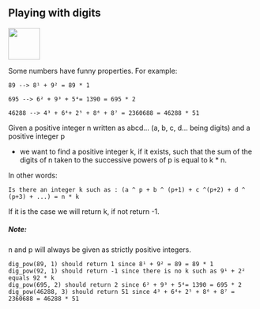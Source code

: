 ## Playing with digits ##

<a href="https://www.codewars.com/kata/5552101f47fc5178b1000050"><img src="https://www.codewars.com/packs/assets/logo.61192cf7.svg" height="64" width="64" ></a>

Some numbers have funny properties. For example:

```89 --> 8¹ + 9² = 89 * 1```

```695 --> 6² + 9³ + 5⁴= 1390 = 695 * 2```

```46288 --> 4³ + 6⁴+ 2⁵ + 8⁶ + 8⁷ = 2360688 = 46288 * 51```

Given a positive integer n written as abcd... (a, b, c, d... being digits) and a positive integer p

* we want to find a positive integer k, if it exists, such that the sum of the digits of n taken to the successive powers of p is equal to k * n.

In other words:

```Is there an integer k such as : (a ^ p + b ^ (p+1) + c ^(p+2) + d ^ (p+3) + ...) = n * k```

If it is the case we will return k, if not return -1.

##### Note:
n and p will always be given as strictly positive integers.
```
dig_pow(89, 1) should return 1 since 8¹ + 9² = 89 = 89 * 1
dig_pow(92, 1) should return -1 since there is no k such as 9¹ + 2² equals 92 * k
dig_pow(695, 2) should return 2 since 6² + 9³ + 5⁴= 1390 = 695 * 2
dig_pow(46288, 3) should return 51 since 4³ + 6⁴+ 2⁵ + 8⁶ + 8⁷ = 2360688 = 46288 * 51
```